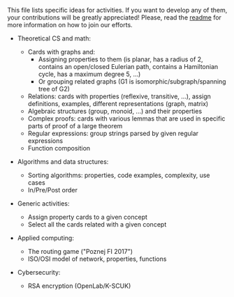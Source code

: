 This file lists specific ideas for activities. If you want to develop any of them, your contributions will be greatly appreciated! Please, read the [readme](../README.md) for more information on how to join our efforts.

* Theoretical CS and math:
	* Cards with graphs and:
		* Assigning properties to them (is planar, has a radius of 2, contains an open/closed Eulerian path, contains a Hamiltonian cycle, has a maximum degree 5, ...)
		* Or grouping related graphs (G1 is isomorphic/subgraph/spanning tree of G2)
	* Relations: cards with properties (reflexive, transitive, ...), assign definitions, examples, different representations (graph, matrix)
	* Algebraic structures (group, monoid, ...) and their properties
	* Complex proofs: cards with various lemmas that are used in specific parts of proof of a large theorem
	* Regular expressions: group strings parsed by given regular expressions
	* Function composition

* Algorithms and data structures:
	* Sorting algorithms: properties, code examples, complexity, use cases
	* In/Pre/Post order

* Generic activities:
	* Assign property cards to a given concept
	* Select all the cards related with a given concept

* Applied computing:
	* The routing game ("Poznej FI 2017")
	* ISO/OSI model of network, properties, functions

* Cybersecurity:
	* RSA encryption (OpenLab/K-SCUK)